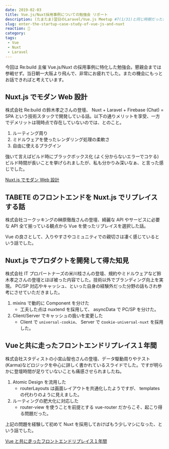 ```yaml
---
date: 2019-02-03
title: Vue.js/Nuxt採用事例についての勉強会 リポート
description: (たまたま)翌日のLaravel/Vue.js Meetup #7(1/31)と同じ時期だったため、急遽【Nuxt.js/Vue.js】スタートアップ企業導入事例(1/30)にも参戦させていただきました。
slug: enter-the-startup-case-study-of-vue-js-and-nuxt
reaction: 💚
category: 
tags: 
 - Vue
 - Nuxt
 - Laravel
---
```


今回は Re:build 主催 Vue.js/Nuxt の採用事例に特化した勉強会。懇親会までは参戦せず。当日朝一大阪より飛んで、非常にお疲れでした。またの機会にもっとお話できればと考えています。

## Nuxt.js でモダン Web 設計

株式会社 Re:build の鈴木孝之さんの登壇、 Nuxt + Laravel + Firebase (Chat) = SPA という技術スタックで開発している話。以下の通りメリットを享受、一方でデメリットは現時点で存在していないのでは、とのこと。

1. ルーティング周り
2. ミドルウェアを使ったレンダリング処理の柔軟さ
3. 自由に使えるプラグイン

強いて言えばビルド時にブラックボックス化 (よく分からないエラーでコケる) ビルド時間が長いことを挙げられましたが、私も分かりみ深いなぁ、と言った感じでした。

<a class="link-preview" href="https://speakerdeck.com/bumptakayuki/nuxt-dot-jstemotannawebahurishe-ji">Nuxt.js でモダン Web 設計</a>

## TABETE のフロントエンドを Nuxt.js でリプレイスする話

株式会社コークッキングの榊原徹哉さんの登壇、綺麗な API やサービスに必要な API 全て揃っている観点から Vue を使ったリプレイスを選択した話。

Vue の良さとして、入りやすさやコミュニティでの親切さは凄く感じているという話でした。

## Nuxt.js でプロダクトを開発して得た知見

株式会社 IT プロパートナーズの米川桂さんの登壇、規約やミドルウェアなど鈴木孝之さんの登壇とほぼ被った内容でした。技術以外でブランディング向上を実現。 PC/SP 対応やキャッシュ、といった自身の経験外だった分野の話もされ参考にさせていただきました。

1. mixins で動的に Component を分けた
   - 工夫した点は nuxtend を採用して、 asyncData で PC/SP を分けた。
2. Client/Server でキャッシュの扱いを変更した
   - Client で `universal-cookie`、 Server で c`ookie-universal-nuxt` を採用した。

## Vueと共に走ったフロントエンドリプレイス１年間

株式会社スタディストの小宮山智也さんの登壇、データ駆動周りやテスト(Karma)などロジックを中心に詳しく書かれているスライドでした。ですが明らかに登壇時間が足りていないことも痛感させられましたね。

1. Atomic Design を流用した
   - routerLayouts は画面レイアウトを共通化したようですが、 templates の代わりのように見えました。
2. ルーティングの肥大化に対応した
   - router-view を使うことを前提とする vue-router だからこそ、起こり得る問題だった。

上記の問題を経験して初めて Nuxt を採用しておけばもう少しマシになった、という話でした。

<a class="link-preview" href="https://speakerdeck.com/komiyamast/vuetogong-nizou-tutahurontoentorihureisu1nian-jian">Vue と共に走ったフロントエンドリプレイス１年間</a>
